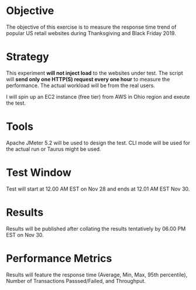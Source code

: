 # Objective

The objective of this exercise is to measure the response time trend of popular US retail websites during Thanksgiving and Black Friday 2019.

# Strategy

This experiment **will not inject load** to the websites under test. The script will **send only one HTTP(S) request every one hour** to measure the performance. The actual workload will be from the real users.

I will spin up an EC2 instance (free tier) from AWS in Ohio region and exeute the test. 

# Tools

Apache JMeter 5.2 will be used to design the test. CLI mode will be used for the actual run or Taurus might be used.

# Test Window

Test will start at 12.00 AM EST on Nov 28 and ends at 12.01 AM EST Nov 30.

# Results

Results will be published after collating the results tentatively by 06.00 PM EST on Nov 30.

# Performance Metrics

Results will feature the response time (Average, Min, Max, 95th percentile), Number of Transactions Passsed/Failed, and Throughput.

